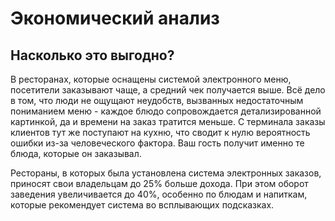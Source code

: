# Экономический анализ

## Насколько это выгодно?

В ресторанах, которые оснащены системой электронного меню, посетители заказывают чаще, а средний чек получается выше. 
Всё дело в том, что люди не ощущают неудобств, вызванных недостаточным пониманием меню - каждое блюдо сопровождается
детализированной картинкой, да и времени на заказ тратится меньше. С терминала заказы клиентов тут же поступают 
на кухню, что сводит к нулю вероятность ошибки из-за человеческого фактора. Ваш гость получит именно те блюда, 
которые он заказывал.

Рестораны, в которых была установлена система электронных заказов, приносят свои владельцам до 25% больше дохода. 
При этом оборот заведения увеличивается до 40%, 
особенно по блюдам и напиткам, которые рекомендует система во всплывающих подсказках.
